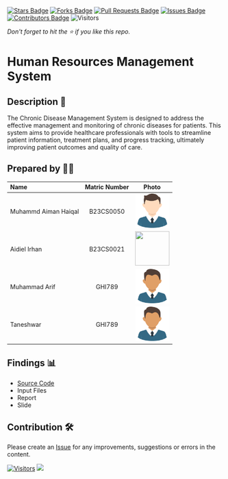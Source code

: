 [![Stars Badge](https://img.shields.io/github/stars/jjn7702/SECJ2154-OOP)](https://github.com/jjn7702/SECJ2154-OOP/Submission/Sample/stargazers)
[![Forks Badge](https://img.shields.io/github/forks/jjn7702/SECJ2154-OOP)](https://github.com/jjn7702/SECJ2154-OOP/Submission/Sample/network/members)
[![Pull Requests Badge](https://img.shields.io/github/issues-pr/jjn7702/SECJ2154-OOP)](https://github.com/jjn7702/SECJ2154-OOP/Submission/Sample/pulls)
[![Issues Badge](https://img.shields.io/github/issues/jjn7702/SECJ2154-OOP)](https://github.com/jjn7702/SECJ2154-OOP/Submission/Sample/issues)
[![Contributors Badge](https://img.shields.io/github/contributors/jjn7702/SECJ2154-OOP?color=2b9348)](https://github.com/jjn7702/SECJ2154-OOP/Submission/Sample/graphs/contributors)
![Visitors](https://api.visitorbadge.io/api/visitors?path=https%3A%2F%2Fgithub.com%2Fjjn7702%2FSECJ2154-OOP%2FSubmission%2FSample&labelColor=%23d9e3f0&countColor=%23697689&style=flat)

_Don't forget to hit the :star: if you like this repo._

# Human Resources Management System

## Description 📝

The Chronic Disease Management System is designed to address the effective management and monitoring of chronic diseases for patients. This system aims to provide healthcare professionals with tools to streamline patient information, treatment plans, and progress tracking, ultimately improving patient outcomes and quality of care.

## Prepared by 🧑‍💻

| Name             | Matric Number | Photo                                                         |
| :---------------- | :-------------: | :------------------------------------------------------------: |
| Muhammd Aiman Haiqal   | B23CS0050        | <a href="https://www.freepik.com/icon/graduated_4537051" title="Aiman Haiqal Salehuddin"><img src="../sample/images/boy_4537038.png" width=80px, height=80px>     |
| Aidiel Irhan       | B23CS0021        | <a href="https://www.freepik.com/icon/graduated_4537051" title="Icon by Trazobanana"><img src="../sample/images/boy_4537097.png" width=80px, height=80px>         |
| Muhammad Arif       | GHI789        | <a href="https://www.freepik.com/icon/graduated_4537051" title="Icon by Trazobanana"><img src="../sample/images/boy_4537022.png" width=80px, height=80px>         |
| Taneshwar       | GHI789        | <a href="https://www.freepik.com/icon/graduated_4537051" title="Icon by Trazobanana"><img src="../sample/images/boy_4537022.png" width=80px, height=80px>         |


## Findings 📊

- [Source Code](../sample/source_code/PatientSystem.java)
- Input Files
- Report
- Slide

## Contribution 🛠️
Please create an [Issue](https://github.com/jjn7702/SECJ2154-OOP/issues) for any improvements, suggestions or errors in the content.

[![Visitors](https://api.visitorbadge.io/api/visitors?path=https%3A%2F%2Fgithub.com%2Fjjn7702&labelColor=%23697689&countColor=%23555555&style=plastic)](https://visitorbadge.io/status?path=https%3A%2F%2Fgithub.com%2Fjjn7702)
![](https://hit.yhype.me/github/profile?user_id=81284918)



